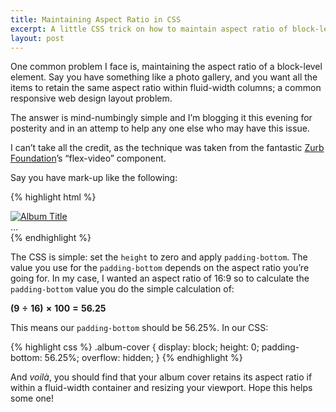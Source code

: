 ```yaml
---
title: Maintaining Aspect Ratio in CSS
excerpt: A little CSS trick on how to maintain aspect ratio of block-level elements in fluid designs.
layout: post
---
```

<p class="lead">One common problem I face is, maintaining the aspect ratio of a block-level element.
  Say you have something like a photo gallery, and you want all the items to retain the same aspect ratio within fluid-width columns; a common responsive web design layout problem.</p>

The answer is mind-numbingly simple and I’m blogging it this evening for posterity and in an attemp to help any one else who may have this issue.

I can’t take all the credit, as the technique was taken from the fantastic [Zurb Foundation](http://foundation.zurb.com/)’s “flex-video” component.

Say you have mark-up like the following:

{% highlight html %}
<div class="albums">
  <div class="album">
    <a class="album-cover" href="#">
      <img src="//placehold.it/220x124" alt="Album Title" />
    </a>
  </div>
  …
</div>
{% endhighlight %}

The CSS is simple: set the `height` to zero and apply `padding-bottom`.
The value you use for the `padding-bottom` depends on the aspect ratio you’re going for.
In my case, I wanted an aspect ratio of 16:9 so to calculate the `padding-bottom` value you do the simple calculation of:

<p><strong>(9&#8287;&#247;&#8287;16)&#8287;&times;&#8287;100&#8287;=&#8287;56.25</strong></p>

This means our `padding-bottom` should be 56.25%. In our CSS:

{% highlight css %}
.album-cover {
    display: block;
    height: 0;
    padding-bottom: 56.25%;
    overflow: hidden;
}
{% endhighlight %}

And <i lang="fr">voil&agrave;</i>, you should find that your album cover retains its aspect ratio if within a fluid-width container and resizing your viewport.
Hope this helps some one!
